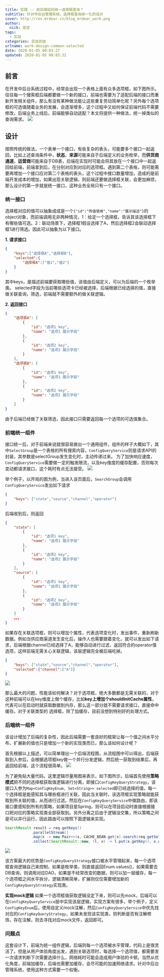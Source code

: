 ```yaml
---
title: 实践 -- 前后端如何统一选择框查询？
subtitle: 针对中后台管理系统，选择框查询统一化的设计
cover: http://res.mrdear.cn/blog_mrdear_work.png
author: 
  nick: 屈定
tags:
  - 实战
categories: 实战总结
urlname: work-design-common-selected
date: 2020-01-05 00:03:27
updated: 2020-01-05 00:03:32
---
```


## 前言
在开发中后台系统过程中，经常会出现一个表格上面有众多选项框，如下图所示。往往每一个搜索框后端都要做一个新的接口，前端也需要为了适配后端的接口而重新开发相关组件，那么有没有某种做法能让这些重复劳动简单化呢？另外每个选项框的可选值随着业务的发展，会逐渐增多，这个过程中又如何保证前端代码不需要修改，后端业务上线后，前端能够自动适配？本文将提供一种做法，统一掉类似的查询需求。
![](http://res.mrdear.cn/1578144555.png)

## 设计
按照传统的做法，一个表单一个接口，有些复杂的表头，可能要多个接口一起返回，比如上述查询条件中，**状态**，**来源**可能来自于后端定义的业务枚举，而**供货商通道**，**运营商**可能来自于DB表，后端在实现时可能会将其放在一个接口中一起返回给前端，前端拿到后，在分别对应到对应的选项框。遇到第二个表格，则可能需要再增加一个接口应对第二个表格的表头，这个过程中接口数量增加，造成的是前端开发成本的增加，如果出现关联逻辑，则前端还要做选择框关联，会更加麻烦，那么设计的第一步就是统一接口，这种业务全局只有一个接口。

### 统一接口
选择框对应的值可以抽象成成是一个`{"id":"传值使用","name":"展示描述"}`的object对象，而前端调用无非两种情况，1：给定一个选择框，告诉其该选择框下有哪些值可选。2：联动场景下，选择框1假设选择了A，然后选择框2会联动选择框1进行筛选。因此可以抽象为以下接口。

**1. 请求接口**
```json
{
    "keys":["选择框A","选择框B"],
    "selected":{
        "选择框A":["值1","值2"]
    }
}
```
其中keys，是描述前端要获取哪些值，该值由后端定义，可以为后端的一个枚举类。
selected字段为当前哪些选项卡已经被选择，后端根据已经选择的值，直接做关联查询，筛选，前端就不需要额外的做关联逻辑。

**2. 返回接口**
```json
{
    "选项框A": [
        {
            "id": "选项1 key",
            "name": "选项1 展示字段"
        },
        {
            "id": "选项2 key",
            "name": "选项2 展示字段"
        }
    ],
    "选项框B": [
        {
            "id": "选项1 key",
            "name": "选项1 展示字段"
        },
        {
            "id": "选项2 key",
            "name": "选项2 展示字段"
        }
    ]
}
```
由于后端已经做了关联筛选，因此接口只需要返回每一个选项的可选值集合。

### 前端统一组件
接口统一后，对于前端来说就很容易做出一个通用组件，组件的样子大概如下，其中`SelectGroup`是一个表格的所有搜索内容，`ConfigQueryService`则是请求API的封装，其参数是selectGroup发生变化时，主动传递过来。
为了加快响应速度，`ConfigQueryService`需要做一定的触发限流，以及key维度的缓存配置，否则每次变动都请求接口，这个耗时有点无法接受。
![](http://res.mrdear.cn/1578149077.png?imageMogr2/thumbnail/!100p)

举个例子，以开局的图为例，当进入该页面后，`SearchGroup`会调用`ConfigQueryService`发出如下请求
```json
{
    "keys": ["state","source","channel","operator"]
}
```
后端收到后，则返回
```json
{
    "state": [
        {
            "id": "选项1 key",
            "name": "选项1 展示字段"
        },
        {
            "id": "选项2 key",
            "name": "选项2 展示字段"
        }
    ],
    "source": [
        {
            "id": "选项1 key",
            "name": "选项1 展示字段"
        },
        {
            "id": "选项2 key",
            "name": "选项2 展示字段"
        }
    ]
    。。。
}
```
如果存在关联选项框，则可以增加个属性，代表选项变化时，发出事件，重新刷新数据。例如当供应商渠道发生变化后，操作人也需要跟着变化，就可以发出如下请求，后端根据channel已经选择了A，能够自动进行过滤，返回符合的operator值选项，这样前端无需关心关联逻辑，该层逻辑完全被后端吃掉。
```json
{
    "keys": ["state","source","channel","operator"],
    "selected":{"channel":["A"]}
}
```
![](http://res.mrdear.cn/1578144555.png)

那么最大的问题，性能该如何解决？对于选项框，绝大多数都是无需关联的，对于这种前端可以在key维度上做个缓存，比如**key上增加个shouldInitCache属性**，代表可以在启动时就获取数据到内存，那么这一部分就不需要请求接口，直接命中缓存。对于关联类型的
选择框，除了加缓存，目前没想到特别好的处理方式。

### 后端统一组件
该设计增加了后端的复杂性，因此后端需要一套良好的框架让每一个值之间水平分布，扩展新的值也只是增加一个新的实现类而已，那么该如何设计呢？

首先根据以上描述，可以简单理出一个后端流程图，从流程图中可以得出，后端获取到入参后，会根据选项框key做一个并行分发逻辑，然后统一获取到结果后，再返回给前端，这个流程很简单。
![](http://res.mrdear.cn/1578150378.png)

为了避免贴大量代码，这里逻辑尽量用图来表示，如下图所示，后端首先使用**策略模式**把不同的选择框获取值逻辑进行分离，即接口`ConfigKeyQueryStrategy`，该接口入参为`Map<ConfigKeyEnum, Set<String>> selected`即已经选择的值，每一个选择框是能感知其与哪些框进行关联，因此当关联时，该选项框实现策略就能获取到所关联的值，从而进行过滤。然后在`ConfigKeyQueryService`中做路由，即该接口要感知到所有的策略，如果项目是Spring，则可以在项目启动时直接根据接口把对应的策略实现类全部获取到。另外分离之后由于逻辑没交集，所以策略之间是可以并行运行，因此路由可以按照下面逻辑来实现。
```java
SearchResult result = req.getKeys()
            .parallelStream()
            .map(x -> new Pair<>(x, CACHE_BEAN.get(x).search(req.getSelected())))
            .collect(SearchResult::new, (l, x) -> l.put(x.getKey(), x.getValue()), SearchResult::merge);
```
![](http://res.mrdear.cn/1578152122.png?imageMogr2/thumbnail/!100p)

该方案最大的优势是`ConfigKeyQueryStrategy`接口被水平管理起来，每一个选项框查询逻辑自己来控制，如果是枚举类，则直接返回Enum.values()，如果需要去DB查询，则调用对应DAO，如果是不经常改变的数据，则可以加一层缓存，每一个选项框之间水平拆分，逻辑清晰简单，扩展则仅仅需要增加新的`ConfigKeyQueryStrategy`实现类。

**实现mock逻辑**
如果一个选项框值获取逻辑没定下来，则可以先mock，后端可以在`ConfigKeyQueryService`层中实现该层逻辑，实现方案有很多，举个例子，定义`ConfigKeyEnum`后，使用自定义mock注解，然后`ConfigKeyQueryService`中优先找对应的`ConfigKeyQueryStrategy`，如果未发现该实现类，则判断是否有注解修饰，存在注解，则去寻找对应mock文件，返回即可。

### 问题点
这套设计下，前端为统一组件逻辑，后端则每一个选项被水平管理，代码上是很灵活了。但是从用户体验角度出发，遇到关联选项时，每选择一个选项值，都需要发一次请求判断下次需要选择什么，网络耗时可能会造成用户体验的卡顿。当然从优化角度，前端加缓存，后端也需要加缓存，会尽可能的加速网络请求。针对中后台管理系统，使用这种方式需要一个权衡。